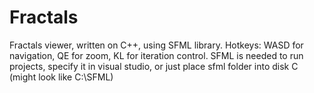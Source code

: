 # Fractals
Fractals viewer, written on C++, using SFML library. 
Hotkeys: WASD for navigation, QE for zoom, KL for iteration control. 
SFML is needed to run projects, specify it in visual studio, or just place sfml folder into disk C (might look like C:\SFML)
